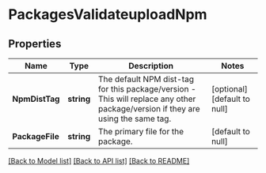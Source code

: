 # PackagesValidateuploadNpm

## Properties
Name | Type | Description | Notes
------------ | ------------- | ------------- | -------------
**NpmDistTag** | **string** | The default NPM dist-tag for this package/version - This will replace any other package/version if they are using the same tag. | [optional] [default to null]
**PackageFile** | **string** | The primary file for the package. | [default to null]

[[Back to Model list]](../README.md#documentation-for-models) [[Back to API list]](../README.md#documentation-for-api-endpoints) [[Back to README]](../README.md)



